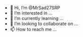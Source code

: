 - 👋 Hi, I’m @MrSad27SRP
- 👀 I’m interested in ...
- 🌱 I’m currently learning ...
- 💞️ I’m looking to collaborate on ...
- 📫 How to reach me ...

<!---
MrSad27SRP/MrSad27SRP is a ✨ special ✨ repository because its `README.md` (this file) appears on your GitHub profile.
You can click the Preview link to take a look at your changes.
--->
